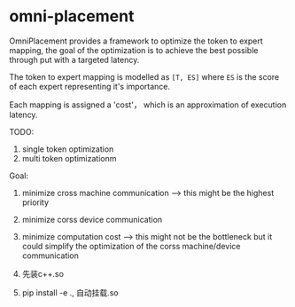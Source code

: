 # omni-placement

OmniPlacement provides a framework to optimize the token to expert mapping, the goal of the
optimization is to achieve the best possible through put with a targeted latency.

The token to expert mapping is modelled as `[T, ES]` where `ES` is the score of each expert
representing it's importance.

Each mapping is assigned a 'cost'， which is an approximation of execution latency.

TODO:
1. single token optimization
2. multi token optimizationm

Goal:
1. minimize cross machine communication --> this might be the highest priority
2. minimize corss device communication
3. minimize computation cost --> this might not be the bottleneck but it could simplify the
optimization of the corss machine/device communication

1. 先装c++.so
2. pip install -e ., 自动挂载.so